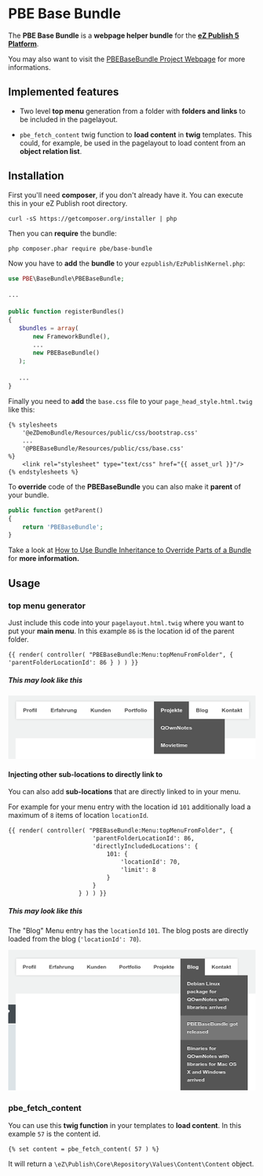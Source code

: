 PBE Base Bundle
==========

The **PBE Base Bundle** is a **webpage helper bundle** for the [**eZ Publish 5 Platform**](http://ez.no).

You may also want to visit the [PBEBaseBundle Project Webpage](http://www.bekerle.com/PBEBaseBundle) for more informations.

Implemented features
--------------------

* Two level **top menu** generation from a folder with **folders and links** to be included in the pagelayout.

* `pbe_fetch_content` twig function to **load content** in **twig** templates. This could, for example, be used in the pagelayout to load content from an **object relation list**.

Installation
----------

First you'll need **composer**, if you don't already have it. You can execute this in your eZ Publish root directory.

```shell
curl -sS https://getcomposer.org/installer | php
```

Then you can **require** the bundle:

```shell
php composer.phar require pbe/base-bundle
```

Now you have to **add** the **bundle** to your `ezpublish/EzPublishKernel.php`:

```php
use PBE\BaseBundle\PBEBaseBundle;

...

public function registerBundles()
{
   $bundles = array(
       new FrameworkBundle(),
       ...
       new PBEBaseBundle()
   );

   ...
}
```

Finally you need to **add** the `base.css` file to your `page_head_style.html.twig` like this:

```twig
{% stylesheets
    '@eZDemoBundle/Resources/public/css/bootstrap.css'
    ...
    '@PBEBaseBundle/Resources/public/css/base.css'
%}
    <link rel="stylesheet" type="text/css" href="{{ asset_url }}"/>
{% endstylesheets %}
```

To **override** code of the **PBEBaseBundle** you can also make it **parent** of your bundle.

```php
public function getParent()
{
    return 'PBEBaseBundle';
}
```

Take a look at [How to Use Bundle Inheritance to Override Parts of a Bundle](http://symfony.com/doc/current/cookbook/bundles/inheritance.html) for **more information.**


Usage
-----

### top menu generator
Just include this code into your `pagelayout.html.twig` where you want to put your **main menu**. In this example `86` is the location id of the parent folder.

```twig
{{ render( controller( "PBEBaseBundle:Menu:topMenuFromFolder", { 'parentFolderLocationId': 86 } ) ) }}
```
##### This may look like this

![Screenshot top-menu](screenshot-top-menu.png)

#### Injecting other sub-locations to directly link to

You can also add **sub-locations** that are directly linked to in your menu.

For example for your menu entry with the location id `101` additionally load a maximum of `8` items of location `locationId`.
 
```twig
{{ render( controller( "PBEBaseBundle:Menu:topMenuFromFolder", {
                        'parentFolderLocationId': 86,
                        'directlyIncludedLocations': {
                            101: {
                                'locationId': 70,
                                'limit': 8
                            }
                        }
                    } ) ) }}
```

##### This may look like this

The "Blog" Menu entry has the `locationId` `101`.
The blog posts are directly loaded from the blog (`'locationId': 70`).

![Screenshot top-menu with directly loaded locations](screenshot-top-menu-with-directly-loaded-locations.png)


### pbe_fetch_content

You can use this **twig function** in your templates to **load content**. In this example `57` is the content id.

```twig
{% set content = pbe_fetch_content( 57 ) %}
```

It will return a `\eZ\Publish\Core\Repository\Values\Content\Content` object.
